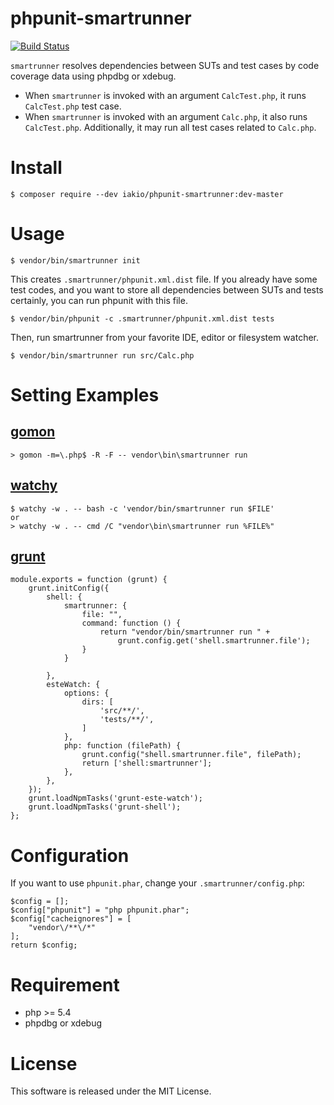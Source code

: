 phpunit-smartrunner
===================
[![Build Status](https://travis-ci.org/iakio/phpunit-smartrunner.svg?branch=master)](https://travis-ci.org/iakio/phpunit-smartrunner)

`smartrunner` resolves dependencies between SUTs and test cases by code coverage data using phpdbg or xdebug.

* When `smartrunner` is invoked with an argument `CalcTest.php`, it runs `CalcTest.php` test case.
* When `smartrunner` is invoked with an argument `Calc.php`, it also runs `CalcTest.php`. Additionally, it may run all test cases related to `Calc.php`.

# Install

```
$ composer require --dev iakio/phpunit-smartrunner:dev-master
```

# Usage

```
$ vendor/bin/smartrunner init
```

This creates `.smartrunner/phpunit.xml.dist` file. If you already have
some test codes, and you want to store all dependencies between
SUTs and tests certainly, you can run phpunit with this file.

```
$ vendor/bin/phpunit -c .smartrunner/phpunit.xml.dist tests
```

Then, run smartrunner from your favorite IDE, editor or filesystem watcher.

```
$ vendor/bin/smartrunner run src/Calc.php
```

# Setting Examples

## [gomon](https://github.com/c9s/gomon)

```
> gomon -m=\.php$ -R -F -- vendor\bin\smartrunner run
```

## [watchy](https://www.npmjs.com/package/watchy)

```
$ watchy -w . -- bash -c 'vendor/bin/smartrunner run $FILE'
or
> watchy -w . -- cmd /C "vendor\bin\smartrunner run %FILE%"
```

## [grunt](http://gruntjs.com/)

```
module.exports = function (grunt) {
    grunt.initConfig({
        shell: {
            smartrunner: {
                file: "",
                command: function () {
                    return "vendor/bin/smartrunner run " +
                        grunt.config.get('shell.smartrunner.file');
                }
            }

        },
        esteWatch: {
            options: {
                dirs: [
                    'src/**/',
                    'tests/**/',
                ]
            },
            php: function (filePath) {
                grunt.config("shell.smartrunner.file", filePath);
                return ['shell:smartrunner'];
            },
        },
    });
    grunt.loadNpmTasks('grunt-este-watch');
    grunt.loadNpmTasks('grunt-shell');
};
```
# Configuration

If you want to use `phpunit.phar`, change your `.smartrunner/config.php`:

```
$config = [];
$config["phpunit"] = "php phpunit.phar";
$config["cacheignores"] = [
    "vendor\/**\/*"
];
return $config;
```

# Requirement

- php >= 5.4
- phpdbg or xdebug

# License

This software is released under the MIT License.

